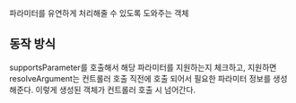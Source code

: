 파라미터를 유연하게 처리해줄 수 있도록 도와주는 객체
## 동작 방식
supportsParameter를 호출해서 해당 파라미터를 지원하는지 체크하고, 지원하면 resolveArgument는 컨트롤러 호출 직전에 호출 되어서 필요한 파라미터 정보를 생성해준다.
이렇게 생성된 객체가 컨트롤러 호출 시 넘어간다.
